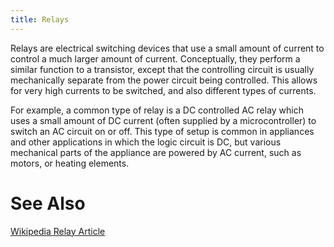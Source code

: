 ```yaml
---
title: Relays
---
```


Relays are electrical switching devices that use a small amount of current to control a much larger amount of current. Conceptually, they perform a similar function to a transistor, except that the controlling circuit is usually mechanically separate from the power circuit being controlled. This allows for very high currents to be switched, and also different types of currents. 

For example, a common type of relay is a DC controlled AC relay which uses a small amount of DC current (often supplied by a microcontroller) to switch an AC circuit on or off. This type of setup is common in appliances and other applications in which the logic circuit is DC, but various mechanical parts of the appliance are powered by AC current, such as motors, or heating elements.

<!--
# Pole and Throw

![](https://upload.wikimedia.org/wikipedia/commons/thumb/6/67/Relay_symbols.svg/400px-Relay_symbols.svg.png)

# Article TODO:

 * Relay Symbol
 * Relay Picture
 * Example Circuit of Relay controlling something like a motor or fan

-->

# See Also

[Wikipedia Relay Article](https://en.wikipedia.org/wiki/Relay)